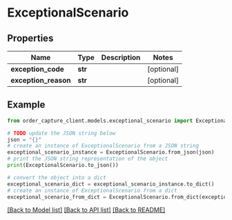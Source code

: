 # ExceptionalScenario


## Properties

Name | Type | Description | Notes
------------ | ------------- | ------------- | -------------
**exception_code** | **str** |  | [optional] 
**exception_reason** | **str** |  | [optional] 

## Example

```python
from order_capture_client.models.exceptional_scenario import ExceptionalScenario

# TODO update the JSON string below
json = "{}"
# create an instance of ExceptionalScenario from a JSON string
exceptional_scenario_instance = ExceptionalScenario.from_json(json)
# print the JSON string representation of the object
print(ExceptionalScenario.to_json())

# convert the object into a dict
exceptional_scenario_dict = exceptional_scenario_instance.to_dict()
# create an instance of ExceptionalScenario from a dict
exceptional_scenario_from_dict = ExceptionalScenario.from_dict(exceptional_scenario_dict)
```
[[Back to Model list]](../README.md#documentation-for-models) [[Back to API list]](../README.md#documentation-for-api-endpoints) [[Back to README]](../README.md)


